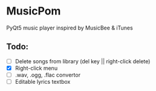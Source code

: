 # MusicPom

PyQt5 music player inspired by MusicBee & iTunes

## Todo:

- [ ] Delete songs from library (del key || right-click delete)
- [x] Right-click menu
- [ ] .wav, .ogg, .flac convertor
- [ ] Editable lyrics textbox
